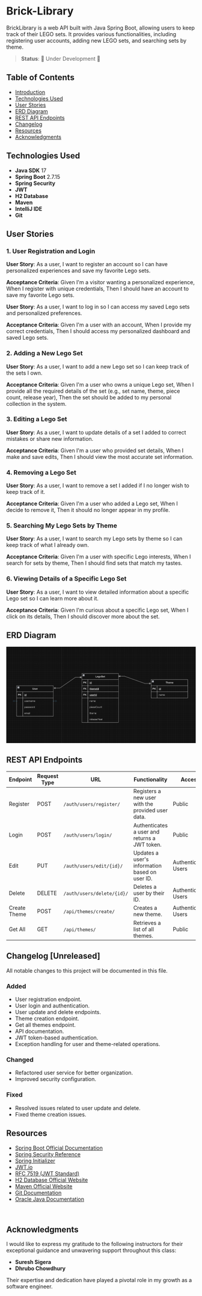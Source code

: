 # Brick-Library

BrickLibrary is a web API built with Java Spring Boot, allowing users to keep track of their LEGO sets. It provides various functionalities, including registering user accounts, adding new LEGO sets, and searching sets by theme.

> **Status**: 🚧 Under Development 🚧

## Table of Contents

- [Introduction](#introduction)
- [Technologies Used](#technologies-used)
- [User Stories](#user-stories)
- [ERD Diagram](#erd-diagram)
- [REST API Endpoints](#rest-api-endpoints)
- [Changelog](#changelog)
- [Resources](#resources)
- [Acknowledgments](#acknowledgments)

## Technologies Used
- **Java SDK** 17
- **Spring Boot** 2.7.15
- **Spring Security**
- **JWT**
- **H2 Database**
- **Maven**
- **IntelliJ IDE**
- **Git**

## User Stories
### 1. User Registration and Login
**User Story**: As a user, I want to register an account so I can have personalized experiences and save my favorite Lego sets.

**Acceptance Criteria**: Given I'm a visitor wanting a personalized experience, When I register with unique credentials, Then I should have an account to save my favorite Lego sets.

**User Story**: As a user, I want to log in so I can access my saved Lego sets and personalized preferences.

**Acceptance Criteria**: Given I'm a user with an account, When I provide my correct credentials, Then I should access my personalized dashboard and saved Lego sets.


### 2. Adding a New Lego Set
**User Story**: As a user, I want to add a new Lego set so I can keep track of the sets I own.

**Acceptance Criteria**: Given I'm a user who owns a unique Lego set, When I provide all the required details of the set (e.g., set name, theme, piece count, release year), Then the set should be added to my personal collection in the system.


### 3. Editing a Lego Set
**User Story**: As a user, I want to update details of a set I added to correct mistakes or share new information.

**Acceptance Criteria**: Given I'm a user who provided set details, When I make and save edits, Then I should view the most accurate set information.

### 4. Removing a Lego Set
**User Story**: As a user, I want to remove a set I added if I no longer wish to keep track of it.

**Acceptance Criteria**: Given I'm a user who added a Lego set, When I decide to remove it, Then it should no longer appear in my profile.

### 5. Searching My Lego Sets by Theme
**User Story**: As a user, I want to search my Lego sets by theme so I can keep track of what I already own.

**Acceptance Criteria**: Given I'm a user with specific Lego interests, When I search for sets by theme, Then I should find sets that match my tastes.

### 6. Viewing Details of a Specific Lego Set
**User Story**: As a user, I want to view detailed information about a specific Lego set so I can learn more about it.

**Acceptance Criteria**: Given I'm curious about a specific Lego set, When I click on its details, Then I should discover more about the set.

## ERD Diagram
<!-- <img src="images\erd-diagram.png" style=" width:600px ; height:auto "> -->
![ERD Diagram](images/erd-diagram.png)

## REST API Endpoints
| Endpoint     | Request Type | URL                            | Functionality                                      | Access              |
|--------------|--------------|--------------------------------|----------------------------------------------------|---------------------|
| Register     | POST         | `/auth/users/register/`         | Registers a new user with the provided user data. | Public              |
| Login        | POST         | `/auth/users/login/`            | Authenticates a user and returns a JWT token.    | Public              |
| Edit         | PUT          | `/auth/users/edit/{id}/`        | Updates a user's information based on user ID.   | Authenticated Users |
| Delete       | DELETE       | `/auth/users/delete/{id}/`      | Deletes a user by their ID.                      | Authenticated Users |
| Create Theme | POST         | `/api/themes/create/`            | Creates a new theme.                              | Authenticated Users |
| Get All      | GET          | `/api/themes/`                  | Retrieves a list of all themes.                   | Public              |



## Changelog [Unreleased]

All notable changes to this project will be documented in this file.


### Added

- User registration endpoint.
- User login and authentication.
- User update and delete endpoints.
- Theme creation endpoint.
- Get all themes endpoint.
- API documentation.
- JWT token-based authentication.
- Exception handling for user and theme-related operations.

### Changed

- Refactored user service for better organization.
- Improved security configuration.

### Fixed

- Resolved issues related to user update and delete.
- Fixed theme creation issues.



## Resources
- [Spring Boot Official Documentation](https://docs.spring.io/spring-boot/docs/current/reference/htmlsingle/)
- [Spring Security Reference](https://docs.spring.io/spring-security/reference/html5/)
- [Spring Initializer](https://start.spring.io/)
- [JWT.io](https://jwt.io/)
- [RFC 7519 (JWT Standard)](https://tools.ietf.org/html/rfc7519)
- [H2 Database Official Website](https://www.h2database.com/)
- [Maven Official Website](https://maven.apache.org/)
- [Git Documentation](https://git-scm.com/doc)
- [Oracle Java Documentation](https://docs.oracle.com/en/java/) 

</br >


## Acknowledgments

I would like to express my gratitude to the following instructors for their exceptional guidance and unwavering support throughout this class:

- **Suresh Sigera**
- **Dhrubo Chowdhury**

Their expertise and dedication have played a pivotal role in my growth as a software engineer.

